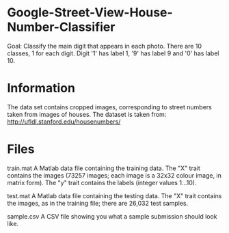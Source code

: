 # Google-Street-View-House-Number-Classifier
Goal: Classify the main digit that appears in each photo. There are 10 classes, 1 for each digit. Digit '1' has label 1, '9' has label 9 and '0' has label 10. 

# Information
The data set contains cropped images, corresponding to street numbers taken from images of houses. The dataset is taken from: http://ufldl.stanford.edu/housenumbers/

# Files
train.mat A Matlab data file containing the training data. The "X" trait contains the images (73257 images; each image is a 32x32 colour image, in matrix form). The "y" trait contains the labels (integer values 1...10).

test.mat A Matlab data file containing the testing data. The "X" trait contains the images, as in the training file; there are 26,032 test samples.

sample.csv A CSV file showing you what a sample submission should look like. 
